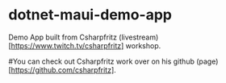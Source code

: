 # dotnet-maui-demo-app
Demo App built from Csharpfritz (livestream)[https://www.twitch.tv/csharpfritz] workshop.

#You can check out Csharpfritz work over on his github (page)[https://github.com/csharpfritz].
